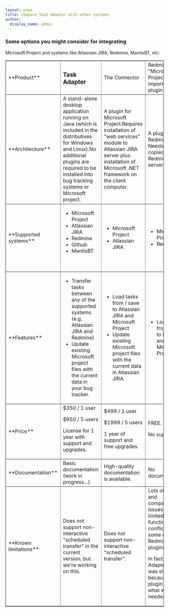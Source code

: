 ```yaml
---
layout: page
title: Compare Task Adapter with other systems
author:
  display_name: admin
---
```



### Some options you might consider for integrating

Microsoft Project and systems like Atlassian JIRA, Redmine, MantisBT, etc:

<table border="1" cellspacing="1" cellpadding="8">
<tbody>
<tr>
<td>**Product**</td></p>
<td>

### Task Adapter

</td>
<td>The Connector</td></p>
<td>Redmine's "Microsoft Project import/export" plugin</td>

</tr></p>
<tr>
<td>**Architecture**</td></p>
<td>A stand-alone desktop application running on Java (which is included in the distributives for Windows and Linux).No additional plugins are required to be installed into bug tracking systems or Microsoft project.</td></p>
<td>A plugin for Microsoft Project.Requires installation of "web services" module to Atlassian JIRA server plus installation of Microsoft .NET framework on the client computer.</td></p>
<td>A plugin for Redmine. Needs to be copied to the Redmine server.</td>

</tr></p>
<tr>
<td>**Supported systems**</td></p>
<td>
<ul>
<li>Microsoft Project</li>
<li>Atlassian JIRA</li>
<li>Redmine</li>
<li>Github</li>
<li>MantisBT</li>

</ul>

&nbsp;</td></p>
<td>
<ul>
<li>Microsoft Project</li>
<li>Atlassian JIRA</li>

</ul>

</td></p>
<td>
<ul>
<li>Microsoft Project</li>
<li>Redmine</li>

</ul>

</td>

</tr></p>
<tr>
<td>**Features**</td></p>
<td>
<ul>
<li>Transfer tasks between any of the supported systems (e.g. Atlassian JIRA and Redmine)</li>
<li>Update existing Microsoft project files with the current data in your bug tracker.</li>

</ul>

</td></p>
<td>
<ul>
<li>Load tasks from / save to Atlassian JIRA and Microsoft Project</li>
<li>Update existing Microsoft project files with the current data in Atlassian JIRA.</li>

</ul>

</td></p>
<td>
<ul>
<li>Load tasks from / save to Redmine and Microsoft Project</li>

</ul>

</td>

</tr></p>
<tr>
<td>**Price**</td></p>
<td>$350 / 1 user

$950 / 5 users

License for 1 year with support and upgrades.</td></p>
<td>$499 / 1 user

$1999 / 5 users

1 year of support and free upgrades.</td></p>
<td>FREE.

No support.</td>

</tr></p>
<tr>
<td>**Documentation**</td></p>
<td>Basic documentation (work in progress...)</td></p>
<td>High-quality documentation is available.</td></p>
<td>No documentation.</td>

</tr></p>
<tr>
<td>**Known limitations**</td></p>
<td>Does not support non-interactive "scheduled transfer" in the current version, but we're working on this.</td></p>
<td>Does not support non-interactive "scheduled transfer".</td></p>
<td>Lots of bugs and compatibility issues; very limited functionality; conflicts with some other Redmine plugins.

In fact Task Adapter project was started because that plugin didn't do what we needed.</td>

</tr>

</tbody>

</table>

&nbsp;</p>
